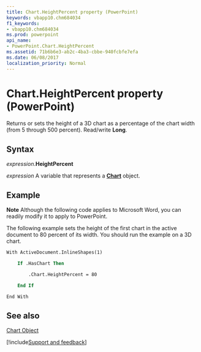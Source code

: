 ```yaml
---
title: Chart.HeightPercent property (PowerPoint)
keywords: vbapp10.chm684034
f1_keywords:
- vbapp10.chm684034
ms.prod: powerpoint
api_name:
- PowerPoint.Chart.HeightPercent
ms.assetid: 71b6b6e3-ab2c-4ba3-cbbe-940fcbfe7efa
ms.date: 06/08/2017
localization_priority: Normal
---
```



# Chart.HeightPercent property (PowerPoint)

Returns or sets the height of a 3D chart as a percentage of the chart width (from 5 through 500 percent). Read/write  **Long**.


## Syntax

_expression_.**HeightPercent**

_expression_ A variable that represents a **[Chart](PowerPoint.Chart.md)** object.


## Example




 **Note**  Although the following code applies to Microsoft Word, you can readily modify it to apply to PowerPoint.

The following example sets the height of the first chart in the active document to 80 percent of its width. You should run the example on a 3D chart.




```vb
With ActiveDocument.InlineShapes(1)

    If .HasChart Then

        .Chart.HeightPercent = 80

    End If

End With
```


## See also


[Chart Object](PowerPoint.Chart.md)

[!include[Support and feedback](~/includes/feedback-boilerplate.md)]